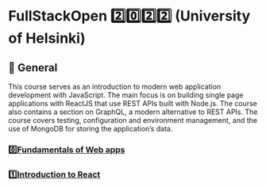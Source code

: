 # FullStackOpen 2️⃣0️⃣2️⃣2️⃣ (University of Helsinki)

## 📣 General

This course serves as an introduction to modern web application development with JavaScript. The main focus is on building single page applications with ReactJS that use REST APIs built with Node.js. The course also contains a section on GraphQL, a modern alternative to REST APIs.
The course covers testing, configuration and environment management, and the use of MongoDB for storing the application’s data.

### 0️⃣[Fundamentals of Web apps](https://github.com/tjaalto/FULLSTACK/tree/main/part0)
### 1️⃣[Introduction to React](https://github.com/tjaalto/FULLSTACK/tree/main/part1)
